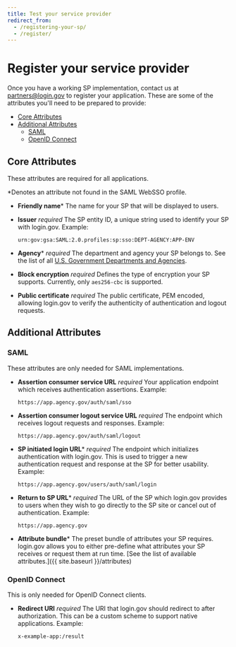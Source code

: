 ```yaml
---
title: Test your service provider
redirect_from:
  - /registering-your-sp/
  - /register/
---
```


# Register your service provider

Once you have a working SP implementation, contact us at [partners@login.gov](mailto:partners@login.gov) to register your application. These are some of the attributes you'll need to be prepared to provide:

<!-- MarkdownTOC depth="4" autolink="true" bracket="round" -->

- [Core Attributes](#core-attributes)
- [Additional Attributes](#additional-attributes)
  - [SAML](#saml)
  - [OpenID Connect](#openid-connect)

<!-- /MarkdownTOC -->

## Core Attributes

These attributes are required for all applications.

\*Denotes an attribute not found in the SAML WebSSO profile.

- <span id="friendly-name" data-anchor>**Friendly name**\*</span>
  The name for your SP that will be displayed to users.

- <span id="issuer" data-anchor>**Issuer** *required*</span>
  The SP entity ID, a unique string used to identify your SP with login.gov.
  Example:
  ```
  urn:gov:gsa:SAML:2.0.profiles:sp:sso:DEPT-AGENCY:APP-ENV
  ```

- <span id="agency" data-anchor>**Agency**\* *required*</span>
  The department and agency your SP belongs to. See the list of all [U.S. Government Departments and Agencies](https://www.usa.gov/federal-agencies).

- <span id="block-encryption" data-anchor>**Block encryption** *required*</span>
  Defines the type of encryption your SP supports. Currently, only `aes256-cbc` is supported.

- <span id="public-certificate" data-anchor>**Public certificate** *required*</span>
  The public certificate, PEM encoded, allowing login.gov to verify the authenticity of authentication and logout requests.

## Additional Attributes

### SAML

These attributes are only needed for SAML implementations.

- <span id="acs-url" data-anchor>**Assertion consumer service URL** *required*</span>
  Your application endpoint which receives authentication assertions.
  Example:
  ```
  https://app.agency.gov/auth/saml/sso
  ```

- <span id="acl-url" data-anchor>**Assertion consumer logout service URL** *required*</span>
  The endpoint which receives logout requests and responses.
  Example:
  ```
  https://app.agency.gov/auth/saml/logout
  ```

- <span id="sp-initiated-login-url" data-anchor>**SP initiated login URL**\* *required*</span>
  The endpoint which initializes authentication with login.gov. This is used to trigger a new authentication request and response at the SP for better usability.
  Example:

  ```
  https://app.agency.gov/users/auth/saml/login
  ```

- <span id="return-to-sp-url" data-anchor>**Return to SP URL**\* *required*</span>
  The URL of the SP which login.gov provides to users when they wish to go directly to the SP site or cancel out of authentication.
  Example:
  ```
  https://app.agency.gov
  ```

- <span id="attribute-bundle" data-anchor>**Attribute bundle**\*</span>
  The preset bundle of attributes your SP requires. login.gov allows you to either pre-define what attributes your SP receives or request them at run time. [See the list of available attributes.]({{ site.baseurl }}/attributes)

### OpenID Connect

This is only needed for OpenID Connect clients.

- <span id="redirect-uri" data-anchor>**Redirect URI** *required*</span>
  The URI that login.gov should redirect to after authorization. This can be a custom scheme to support native applications.
  Example:
  ```
  x-example-app:/result
  ```
